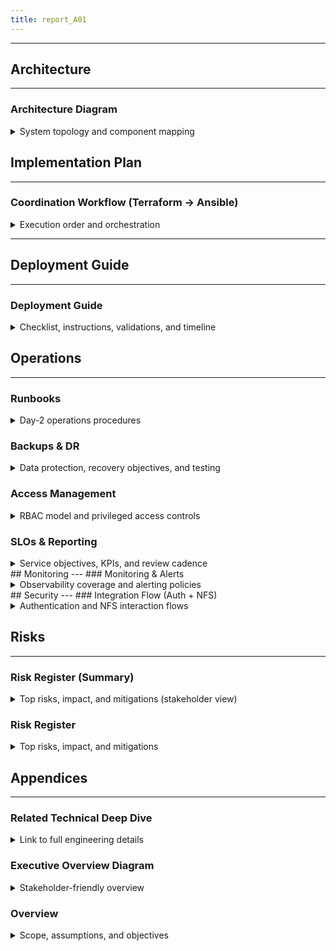 ```yaml
---
title: report_A01
---
```


---
## Architecture
---
### Architecture Diagram
<details>
<summary>System topology and component mapping</summary>

---
- **Diagram source**: `docs/diagrams/A01/architecture.mmd`
- **Technical Explanation**:
  - VPC `data-platform` segmented into subnets: `management` (IAP, Bastion, FreeIPA), `services` (Filestore), `workstations` (MIG 0–10 instances)
  - Access via IAP TCP forwarding terminates at Bastion; SSH ingress locked to IAP-only; deny-by-default firewall enforced across subnets
  - Centralized auth with FreeIPA; PAM/SSSD on Bastion/Workstations perform LDAP/Kerberos lookups for login and sudo policies
  - Filestore Enterprise provides NFS v4.1 shared storage; autofs mounts user home directories on workstations for transparent access
  - CI/CD uses GitHub Actions with WIF (no SA keys) to access GCP APIs; Terraform provisions infra; Ansible configures hosts
  - CMEK via KMS applied where supported; Secret Manager supplies runtime configuration and sensitive values
- **Business Summary**:
  - Secure-by-default access pattern using IAP eliminates public SSH and reduces attack surface
  - Single sign-on via FreeIPA increases productivity and simplifies account lifecycle management
  - Shared Filestore home directories enable seamless collaboration and reproducible developer environments
  - No service account keys (WIF) and CMEK encryption align with enterprise security and compliance controls
  - Elastic workstation pool supports 20–30 engineers with cost-efficient autoscaling
- **Diagram**:
  ```mermaid
  graph TB
  subgraph Internet["Users (Corp / VPN)"]
    User["Engineers (20–30)"]
  end

  subgraph GCP["GCP Project"]
    KMS["KMS (CMEK)"]
    SM["Secret Manager"]
    WIF["Workload Identity Federation (GitHub Actions)"]

    subgraph VPC["VPC: data-platform"]
      subgraph MGMT["Subnet: management"]
        IAP["IAP TCP Forwarding"]
        Bastion["Bastion VM"]
        FreeIPA["FreeIPA Server"]
      end

      subgraph SRV["Subnet: services"]
        Filestore["Filestore Enterprise (NFS v4.1)"]
      end

      subgraph WS["Subnet: workstations"]
        MIG["Workstation MIG (0–10 instances)"]
      end
    end

    APIs["GCP APIs (Terraform/Ansible targets)"]
  end

  User -->|"OAuth2"| IAP
  IAP -->|"TCP Forwarding (SSH)"| Bastion
  Bastion -->|"LDAP/Kerberos (PAM/SSSD)"| FreeIPA
  MIG -->|"LDAP/Kerberos (SSSD)"| FreeIPA
  MIG -->|"NFS v4.1 via autofs (home dirs)"| Filestore
  Bastion -.->|"Admin/Bootstrap"| Filestore

  WIF -->|"OIDC"| APIs
  APIs -->|"Provision"| VPC
  APIs -->|"Provision"| Bastion
  APIs -->|"Provision"| FreeIPA
  APIs -->|"Provision"| Filestore
  APIs -->|"Provision"| MIG

  KMS -->|"CMEK"| Filestore
  SM -->|"Runtime Secrets"| Bastion
  SM -->|"Runtime Secrets"| FreeIPA

  classDef boundary fill:#f7f7f7,stroke:#bbb,stroke-width:1px;
  class VPC,MGMT,SRV,WS boundary;

---

</details>

## Implementation Plan
---
### Coordination Workflow (Terraform → Ansible)
<details>
<summary>Execution order and orchestration</summary>

---
- **Diagram source**: `docs/diagrams/A01/coordination_workflow.mmd`
- **Technical Explanation**:
  - Phase 0 establishes the security foundation: enable APIs, provision KMS/CMEK, configure WIF, and apply org-level policies
  - Phase 1 provisions core infrastructure: VPC/subnets, Bastion, FreeIPA VM, Filestore, and Workstation MIG
  - Phase 2 applies configuration via Ansible roles in parallel: Bastion hardening, FreeIPA server setup, workstation join to IPA with autofs and dev tools
  - Phase 3 validates and hardens: security audit, performance testing, monitoring, backups, and DR testing
  - Phase 4 completes onboarding and docs: admin/test accounts, access validation, documentation, and training
  - Terraform drives immutable infra; Ansible configures OS/services; each step is idempotent and safe to re-run
- **Business Summary**:
  - Predictable, staged rollouts reduce deployment risk and improve auditability
  - Parallelizable steps accelerate time-to-value while preserving control points for validation
  - Clear separation of infra (Terraform) and config (Ansible) simplifies maintenance and change management
- **Diagram**:
  ```mermaid
  flowchart LR
    subgraph TF["Terraform"]
      P0["Phase 0: Foundation Security\n- Enable APIs\n- KMS/CMEK\n- WIF (GitHub ↔ GCP)\n- Org Policies"]
      P1["Phase 1: Infra Provision\n- VPC & Subnets\n- Bastion VM\n- FreeIPA VM\n- Filestore\n- Workstation MIG"]
    end

    subgraph ANS["Ansible"]
      P2A["Phase 2A: Bastion Config\n- Common base\n- IAP SSH hardening\n- NFS tools"]
      P2B["Phase 2B: FreeIPA Config\n- Server install\n- Realm setup\n- PAM/SSSD policies"]
      P2C["Phase 2C: Workstation Config\n- Join to IPA\n- autofs NFS home\n- Dev tools (Code-server/JupyterLab)"]
    end

    subgraph P3["Phase 3: Production Hardening"]
      P3A["Security Audit"]
      P3B["Performance Testing"]
      P3C["Monitoring Setup"]
      P3D["Backup Strategy"]
      P3E["DR Testing"]
    end

    subgraph P4["Phase 4: Onboarding & Docs"]
      P4A["Admin Accounts"]
      P4B["Test Accounts"]
      P4C["Access Validation"]
      P4D["Documentation"]
      P4E["Training"]
    end

    P0 --> P1
    P1 --> P2A
    P1 --> P2B
    P1 --> P2C
    P2A --> P3A
    P2C --> P3B
    P2C --> P3C
    P2C --> P3D
    P3D --> P3E
    P3A --> P4A
    P3A --> P4D
    P2B --> P4B
    P4A --> P4B --> P4C --> P4E
    TF -. orchestrates .-> ANS
  ```
---

</details>

---
## Deployment Guide
---
### Deployment Guide
<details>
<summary>Checklist, instructions, validations, and timeline</summary>

---
- **Pre-deployment checklist**:
  - GCP project with billing enabled; required APIs: Compute Engine, Filestore, KMS, IAM, Cloud Resource Manager
  - KMS keyring/keys prepared for CMEK; IAM grants for Terraform service identity via WIF
  - GitHub Actions WIF pool and provider configured; no service account keys
  - Terraform backend configured (remote state); vars validated; environment tooling installed (TF>=1.6, Ansible>=2.15)
  - Secret Manager entries created for sensitive values; org policy constraints reviewed
- **Phase-by-phase instructions**:
  - Phase 0: Initialize backend; apply `foundation` to enable APIs, KMS/CMEK, WIF
  - Phase 1: Apply `network`, `bastion`, `freeipa`, `filestore`, `workstations` modules; respect dependencies
  - Phase 2: Run Ansible roles per host group with tags: bastion hardening; FreeIPA server install; workstation join, autofs, dev tools
  - Phase 3: Execute security audit, performance tests, monitoring setup, backup policy; perform DR test
  - Phase 4: Create admin/test accounts; validate access; finalize documentation and deliver training
- **Validation checklist**:
  - IAP SSH to bastion works; no direct public SSH; firewall rules deny-by-default
  - User login on bastion/workstations resolves via FreeIPA (PAM/SSSD); `id` returns expected groups
  - Workstation autofs mounts Filestore home; NFS performance within target SLOs
  - Dev tools (code-server, JupyterLab) accessible per policy; monitoring & alerts active
- **Timeline (Gantt)**:
  ```mermaid
  gantt
    title A01 GCP Data Platform - Optimized Deployment Plan
    dateFormat  YYYY-MM-DD
    axisFormat  %m/%d

    section Phase 0
    Foundation Security     :phase0, 2025-01-20, 1d

    section Phase 1
    Bastion + Network       :p1a, after phase0, 4h
    FreeIPA VM Provision    :p1b, after p1a, 4h
    Filestore Provisioning  :p1c, after p1a, 4h
    Workstation MIG         :p1d, after p1c, 4h

    section Phase 2
    Bastion Config          :p2a, after p1a, 2h
    FreeIPA Config          :p2b, after p1b, 4h
    Workstation Config      :p2c, after p1d, 4h

    section Phase 3
    Security Audit          :p3a, after p2a, 4h
    Performance Testing     :p3b, after p2c, 4h
    Monitoring Setup        :p3c, after p2c, 4h
    Backup Strategy         :p3d, after p2c, 4h
    DR Testing              :p3e, after p3d, 4h

    section Phase 4
    Admin Accounts          :p4a, after p3a, 2h
    Test Accounts           :p4b, after p4a, 2h
    Access Validation       :p4c, after p4b, 3h
    Documentation           :p4d, after p3a, 4h
    Training                :p4e, after p4d, 4h
  ```
---

</details>

## Operations
---
### Runbooks
<details>
<summary>Day-2 operations procedures</summary>

---
- User onboarding (FreeIPA): create user, assign groups, verify login via IAP → bastion → workstation; ensure home dir created on first login via autofs
- User offboarding: disable user in FreeIPA, remove from groups, archive and retain NFS home per retention policy, revoke IAP access group
- Workstation lifecycle: scale MIG as needed; to recycle an instance, cordon (via label/group), drain user sessions, recreate instance to remediate drift
- Password and auth: support `ipa` password reset; guide users on Kerberos `kinit`, `klist`, ticket renewal; enforce password policies in FreeIPA
- NFS troubleshooting: verify autofs maps, test `showmount -e` and `mount -t nfs4`; check Filestore health and network ACLs/firewall
- FreeIPA maintenance: monitor services; apply updates during maintenance windows; back up with `ipa-backup`; maintain a recovery SOP
- Change management: all infra changes via Terraform; config changes via Ansible with tags; record changes and validation in change log
---

</details>

### Backups & DR
<details>
<summary>Data protection, recovery objectives, and testing</summary>

---
- Filestore protection: daily snapshots with weekly/monthly retention; define `RPO` and `RTO` targets aligned to business impact
- FreeIPA backup: periodic `ipa-backup` archives stored securely; document restore steps and verify integrity
- Configuration state: Terraform remote state with backups; Ansible inventories and roles versioned in Git
- DR exercises: quarterly restore tests for Filestore snapshots and FreeIPA backups; document outcomes and remediation actions
- Cross-region considerations: assess replication requirements and costs; document failover procedure if required by SLA
---

</details>

### Access Management
<details>
<summary>RBAC model and privileged access controls</summary>

---
- Identity source: FreeIPA as system of record for users, groups, and sudo policies; Cloud IAM for GCP resource permissions
- Group-based access: map engineering cohorts to FreeIPA groups; align IAP access to group membership; least-privilege by default
- Privileged access: define admin groups with time-bounded elevation; enforce MFA where applicable; maintain break-glass account with sealed procedures
- Auditability: log IAP access, SSH sessions, sudo invocations, and FreeIPA changes; centralize logs and alerts in Cloud Logging/Monitoring
- Join/leave process: documented workflows for onboarding/offboarding; periodic review of group memberships and dormant accounts
---

</details>

### SLOs & Reporting
<details>
<summary>Service objectives, KPIs, and review cadence</summary>

---
- Availability SLO: `99.9%` platform uptime; authentication median response `<2s`; define error budget and burn alerts
- Performance SLOs: NFS latency within target (read/write) for typical workloads; workstation readiness time within agreed bounds
- Operational KPIs: deployment success rate, mean time to recover (`MTTR`), incident count, backup success rate, DR test success
- Reporting cadence: monthly service report to stakeholders with SLOs, KPIs, costs, and improvement actions
- Cost governance: track Filestore and MIG spend; scale policies reviewed monthly for cost/performance balance
---

</details>
## Monitoring
---
### Monitoring & Alerts
<details>
<summary>Observability coverage and alerting policies</summary>

---
- Stack: Cloud Monitoring dashboards and alerting; Cloud Logging for audit and system logs; optional exporters for FreeIPA metrics
- Key metrics: VM CPU, memory, disk; Filestore IOPS/throughput/latency; FreeIPA service health; authentication failure rate; IAP access logs
- Synthetic checks: periodic SSH via IAP, FreeIPA LDAP bind checks, NFS mount and read/write probes from a canary workstation
- Alert policies: graded severities with clear runbooks; include rate-based alerts for login failures and NFS saturation
- Dashboards: per-component (bastion, FreeIPA, Filestore, MIG) and executive overview for availability and capacity
---

</details>
## Security
---
### Integration Flow (Auth + NFS)
<details>
<summary>Authentication and NFS interaction flows</summary>

---
- **Diagram source**: `docs/diagrams/A01/integration_flow.mmd`
- **Technical Explanation**:
  - Users authenticate through IAP; IAP establishes a TCP-forwarded SSH session to bastion
  - Bastion uses PAM/SSSD to consult FreeIPA for identity, group membership, and policy
  - Users hop to workstations; SSSD on workstations integrates with FreeIPA for Kerberos/LDAP
  - autofs mounts NFS home directories from Filestore (NFS v4.1) for a consistent home across the fleet
  - Kerberos ticket lifecycle (kinit/renewal) ensures secure session operations for users and services
- **Business Summary**:
  - Unified SSO controls access centrally, reducing admin overhead and audit complexity
  - No public SSH exposure; ingress is restricted to IAP, minimizing attack surface
  - Shared home directories streamline collaboration and tool consistency across the team
- **Diagram**:
  ```mermaid
  sequenceDiagram
    autonumber
    participant U as User
    participant IAP as IAP (TCP Forwarding)
    participant B as Bastion
    participant IPA as FreeIPA
    participant W as Workstation
    participant N as Filestore (NFS)

    U->>IAP: Authenticate (OAuth2)
    IAP->>B: Establish SSH (IAP TCP tunnel)
    B->>IPA: PAM/SSSD lookup (LDAP/Kerberos)
    IPA-->>B: AuthZ/AuthN response
    Note over B,IPA: Access controlled via IPA policies

    U->>W: SSH jump via Bastion
    W->>IPA: SSSD join/lookup (Kerberos/LDAP)
    IPA-->>W: Realm config / tickets

    W->>N: autofs mount NFS home (v4.1)
    N-->>W: Home directory mounted
    Note over W,N: Transparent home directories for users

    rect rgb(240,240,240)
    Note over U,W: Ticket lifecycle (kinit, renewal)
    end
  ```
---

</details>

## Risks
---
### Risk Register (Summary)
<details>
<summary>Top risks, impact, and mitigations (stakeholder view)</summary>

---
- FreeIPA availability: single-server failure could impact logins; mitigation: frequent backups, documented recovery, evaluate warm standby
- NFS performance bottlenecks under peak load; mitigation: monitor IOPS/latency, scale Filestore tier/capacity, optimize autofs and client mounts
- Misconfigured IAP/firewall exposing services; mitigation: deny-by-default rules, change review, automated validation checks
- WIF/OIDC configuration drift breaks CI/CD; mitigation: version-controlled identity settings, validation pipeline, fallback manual deploy SOP
- Cost overrun from MIG growth; mitigation: autoscaling bounds, usage dashboards, periodic right-sizing reviews
- Operational error during changes; mitigation: change windows, peer review, staged rollouts, fast rollback via Terraform/Ansible
---

</details>

 
### Risk Register
<details>
<summary>Top risks, impact, and mitigations</summary>

---
- FreeIPA availability: single-server failure could impact logins; mitigation: frequent backups, documented recovery, evaluate warm standby
- NFS performance bottlenecks under peak load; mitigation: monitor IOPS/latency, scale Filestore tier/capacity, optimize autofs and client mounts
- Misconfigured IAP/firewall exposing services; mitigation: deny-by-default rules, change review, automated validation checks
- WIF/OIDC configuration drift breaks CI/CD; mitigation: version-controlled identity settings, validation pipeline, fallback manual deploy SOP
- Cost overrun from MIG growth; mitigation: autoscaling bounds, usage dashboards, periodic right-sizing reviews
- Operational error during changes; mitigation: change windows, peer review, staged rollouts, fast rollback via Terraform/Ansible
---

</details>

## Appendices
---
### Related Technical Deep Dive
<details>
<summary>Link to full engineering details</summary>

---
- For complete technical details (network, security, deployment, ops), see: `report_A01_technical.md`
- This stakeholder report remains focused on outcomes, timelines, and risk posture
---

</details>

### Executive Overview Diagram
<details>
<summary>Stakeholder-friendly overview</summary>

---
- **Diagram source**: `docs/diagrams/A01/exec_overview.mmd`
- **Technical Explanation**:
  - Access is mediated by IAP to a hardened bastion before reaching auto-scaling workstations
  - FreeIPA provides centralized identity and policy; Filestore provides a shared NFS collaboration space
  - Security features include WIF (no SA keys), CMEK encryption, and deny-by-default firewall policies
- **Business Summary**:
  - Executive view: secure, scalable developer platform with centralized control and predictable cost
  - Directly supports 20–30 engineers with consistent tooling and SSO, improving onboarding and productivity
  - Aligns with enterprise security controls and audit requirements without sacrificing developer velocity
- **Diagram**:
  ```mermaid
  graph LR
    Users["Users (20–30 Engineers)"] --> IAP["IAP (Secure Access)"] --> Bastion["Bastion"] --> Workstations["Workstations (MIG)"]
    Workstations --> Filestore["Filestore (Shared NFS)"]
    Workstations -. SSO .- FreeIPA["FreeIPA (SSO)"]

    subgraph Security["Security Features"]
      WIF["WIF (No SA Keys)"]
      CMEK["CMEK Encryption"]
      FW["Deny-by-default Firewall"]
    end

    WIF --- IAP
    CMEK --- Filestore
    FW --- Bastion
    FW --- Workstations

    classDef highlight fill:#f5faff,stroke:#7fb3ff,stroke-width:1px;
    class IAP,Bastion,Workstations,Filestore,FreeIPA highlight;
  ```
---

</details>

### Overview
<details>
<summary>Scope, assumptions, and objectives</summary>

---
- Assumptions
- Constraints
- Objectives
---

#### Context
- Background and related systems
---

</details>
